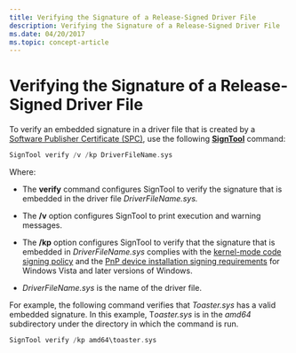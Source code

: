 ```yaml
---
title: Verifying the Signature of a Release-Signed Driver File
description: Verifying the Signature of a Release-Signed Driver File
ms.date: 04/20/2017
ms.topic: concept-article
---
```


# Verifying the Signature of a Release-Signed Driver File


To verify an embedded signature in a driver file that is created by a [Software Publisher Certificate (SPC)](./deprecation-of-software-publisher-certificates-and-commercial-release-certificates.md), use the following [**SignTool**](../devtest/signtool.md) command:

```cpp
SignTool verify /v /kp DriverFileName.sys
```

Where:

-   The **verify** command configures SignTool to verify the signature that is embedded in the driver file *DriverFileName.sys.*

-   The **/v** option configures SignTool to print execution and warning messages.

-   The **/kp** option configures SignTool to verify that the signature that is embedded in *DriverFileName.sys* complies with the [kernel-mode code signing policy](kernel-mode-code-signing-policy--windows-vista-and-later-.md) and the [PnP device installation signing requirements](pnp-device-installation-signing-requirements--windows-vista-and-later-.md) for Windows Vista and later versions of Windows.

-   *DriverFileName.sys* is the name of the driver file.

For example, the following command verifies that *Toaster.sys* has a valid embedded signature. In this example, T*oaster.sys* is in the *amd64* subdirectory under the directory in which the command is run.

```cpp
SignTool verify /kp amd64\toaster.sys
```
